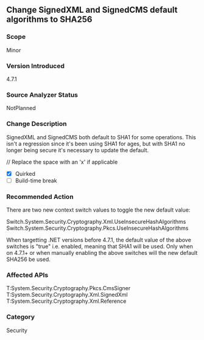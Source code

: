 ## Change SignedXML and SignedCMS default algorithms to SHA256

### Scope
Minor

### Version Introduced
4.7.1

### Source Analyzer Status
NotPlanned

### Change Description
SignedXML and SignedCMS both default to SHA1 for some operations. This isn't a regression since it's been using SHA1 for ages, but with SHA1 no longer being secure it's necessary to update the default.

// Replace the space with an 'x' if applicable
- [X] Quirked
- [ ] Build-time break

### Recommended Action
There are two new context switch values to toggle the new default value:

Switch.System.Security.Cryptography.Xml.UseInsecureHashAlgorithms
Switch.System.Security.Cryptography.Pkcs.UseInsecureHashAlgorithms

When targetting .NET versions before 4.7.1, the default value of the above switches is "true" i.e. enabled, meaning that SHA1 will be used. Only when on 4.7.1+ or when manually enabling the above switches will the new default SHA256 be used.

### Affected APIs
T:System.Security.Cryptography.Pkcs.CmsSigner
T:System.Security.Cryptography.Xml.SignedXml
T:System.Security.Cryptography.Xml.Reference

### Category
Security